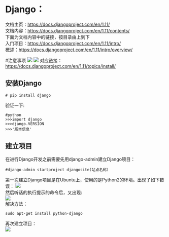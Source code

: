 # Django：   
文档主页：https://docs.djangoproject.com/en/1.11/  
文档内容：https://docs.djangoproject.com/en/1.11/contents/  
下面为文档内容中的链接，按目录由上到下  
入门项目：https://docs.djangoproject.com/en/1.11/intro/  
概述：https://docs.djangoproject.com/en/1.11/intro/overview/



#注意事项
![](http://i.imgur.com/6NS53gr.png)
![](http://i.imgur.com/XpZxLaD.png)
对应链接：https://docs.djangoproject.com/en/1.11/topics/install/


## 安装Django

	# pip install django
验证一下:

	#python
	>>>import django
	>>>django.VERSION
	>>>'版本信息'
## 建立项目
在进行Django开发之前需要先用django-admin建立Django项目：

	#django-admin startproject djangosite(站点名称）
第一次建立Django项目是在Ubuntu上，使用的是Python2的环境。出现了如下错误：
![](http://i.imgur.com/XD7lT8s.png)   
然后听话的执行提示的命令后，又出现:  
![](http://i.imgur.com/4WRJPOW.png)   
解决方法：

	sudo apt-get install python-django
再次建立项目：  
![](http://i.imgur.com/dXBVYYW.png)
